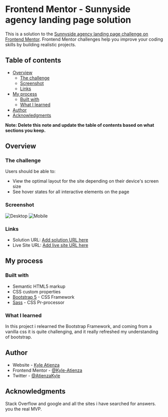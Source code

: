 # Frontend Mentor - Sunnyside agency landing page solution

This is a solution to the [Sunnyside agency landing page challenge on Frontend Mentor](https://www.frontendmentor.io/challenges/sunnyside-agency-landing-page-7yVs3B6ef). Frontend Mentor challenges help you improve your coding skills by building realistic projects.

## Table of contents

- [Overview](#overview)
  - [The challenge](#the-challenge)
  - [Screenshot](#screenshot)
  - [Links](#links)
- [My process](#my-process)
  - [Built with](#built-with)
  - [What I learned](#what-i-learned)
- [Author](#author)
- [Acknowledgments](#acknowledgments)

**Note: Delete this note and update the table of contents based on what sections you keep.**

## Overview

### The challenge

Users should be able to:

- View the optimal layout for the site depending on their device's screen size
- See hover states for all interactive elements on the page

### Screenshot

![Desktop](https://user-images.githubusercontent.com/60304502/129816219-cc30118e-dc18-4bdd-ab6e-cebfabf817fb.png)
![Mobile](https://user-images.githubusercontent.com/60304502/129816257-2cae0188-68f3-4516-8804-b4b224e224ce.png)

### Links

- Solution URL: [Add solution URL here](https://your-solution-url.com)
- Live Site URL: [Add live site URL here](https://your-live-site-url.com)

## My process

### Built with

- Semantic HTML5 markup
- CSS custom properties
- [Bootstrap 5](https://getbootstrap.com/) - CSS Framework
- [Sass](https://sass-lang.com/) - CSS Pr-processor

### What I learned

In this project i relearned the Bootstrap Framework, and coming from a vanilla css it is quite challenging, and it really refreshed my understanding of bootstrap.

## Author

- Website - [Kyle Atienza](https://kyle-atienza.github.io/Portfolio/)
- Frontend Mentor - [@Kyle-Atienza](https://www.frontendmentor.io/profile/Kyle-Atienza)
- Twitter - [@AtienzaKyle](https://twitter.com/AtienzaKyle)

## Acknowledgments

Stack Overflow and google and all the sites i have searched for answers. you the real MVP.
